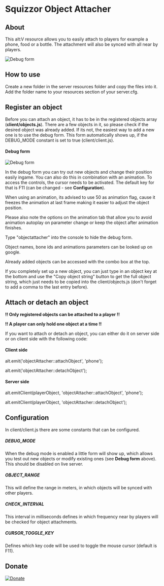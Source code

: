 # Squizzor Object Attacher


## About
This alt:V resource allows you to easily attach to players for example a phone, food or a bottle. The attachment will also be synced with all near by players.

![Debug form](https://github.com/Squizzor/SquizzorObjectAttacher/blob/master/images/preview.png)

## How to use
Create a new folder in the server resources folder and copy the files into it. Add the folder name to your resources section of your server.cfg.

## Register an object
Before you can attach an object, it has to be in the registered objects array (**client/objects.js**). There are a few objects in it, so please check if the desired object was already added. If its not, the easiest way to add a new one is to use the debug form. This form automatically shows up, if the DEBUG_MODE constant is set to true (client/client.js).

#### Debug form

![Debug form](https://github.com/Squizzor/SquizzorObjectAttacher/blob/master/images/debug.png)

In the debug form you can try out new objects and change their position easily ingame. You can also do this in combination with an animation. To access the controls, the cursor needs to be activated. The default key for that is F11 (can be changed - see **Configuration**).

When using an animation, its advised to use 50 as animation flag, cause it freezes the animation at last frame making it easier to adjust the object position.

Please also note the options on the animation tab that allow you to avoid animation autoplay on parameter change or keep the object after animation finishes.

Type "objectattacher" into the console to hide the debug form.

Object names, bone ids and animations parameters can be looked up on google.

Already added objects can be accessed with the combo box at the top. 

If you completely set up a new object, you can just type in an object key at the bottom and use the "Copy object string" button to get the full object string, which just needs to be copied into the client/objects.js (don't forget to add a comma to the last entry before).

## Attach or detach an object
**!! Only registered objects can be attached to a player !!**

**!! A player can only hold one object at a time !!**

If you want to attach or detach an object, you can either do it on server side or on client side with the following code:

#### Client side
alt.emit('objectAttacher::attachObject', 'phone');

alt.emit('objectAttacher::detachObject');

#### Server side
alt.emitClient(playerObject, 'objectAttacher::attachObject', 'phone');

alt.emitClient(playerObject, 'objectAttacher::detachObject');

## Configuration

In client/client.js there are some constants that can be configured. 

##### DEBUG_MODE
When the debug mode is enabled a little form will show up, which allows you test out new objects or modify existing ones (see **Debug form** above). This should be disabled on live server.

##### OBJECT_RANGE
This will define the range in meters, in which objects will be synced with other players.

##### CHECK_INTERVAL
This interval in milliseconds defines in which frequency near by players will be checked for object attachments.

##### CURSOR_TOGGLE_KEY
Defines which key code will be used to toggle the mouse cursor (default is F11). 

## Donate
[![Donate](https://img.shields.io/badge/Donate-PayPal-green.svg)](https://www.paypal.com/donate?hosted_button_id=DF9G7JCFMCBA6)